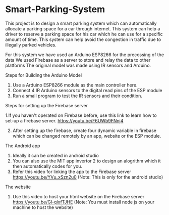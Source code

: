 # Smart-Parking-System
This project is to design a smart parking system which can automatically allocate a parking space for a car through internet.
This system can help a driver to reserve a parking space for his car which he can use for a specific amount of time.
This system can help avoid the congestion in traffic due to illegally parked vehicles.

For this system we have used an Arduino ESP8266 for the precossing of the data
We used Firebase as a server to store and relay the data to other platforms
The original model was made using IR sensors and Arduino.


Steps for Building the Arduino Model 

1. Use a Arduino ESP8266 module as the main controller here.
2. Connect 4 IR Arduino sensors to the digital read pins of the ESP module
3. Run a small program to test the IR sensors and their condition.


Steps for setting up the Firebase server 

1.If you haven't operated on Firebase before, use this link to learn how to set-up a firebase server.
  https://youtu.be/F6UWb9FNnj4
 
2. After setting up the firebase, create four dynamic variable in firebase which can be changed remotely by an app, website or the ESP module.

The Android app 
1. Ideally it can be created in android studio
2. You can also use the MIT app invertor 2 to design an alogrithm which it then automatically codes for you.
3. Refer this video for linking the app to the Firebase server
    https://youtu.be/YVu_xSzn2u0
  (Note: This is only for the android studio)

The website 
1. Use this video to host your html website on the Firebase server
    https://youtu.be/Gl-qlxfTJHE
(Note: You must install node js on your machine to host the website)
